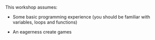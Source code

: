 This workshop assumes:

- Some basic programming experience (you should be familiar with variables, loops and functions)

- An eagerness create games
